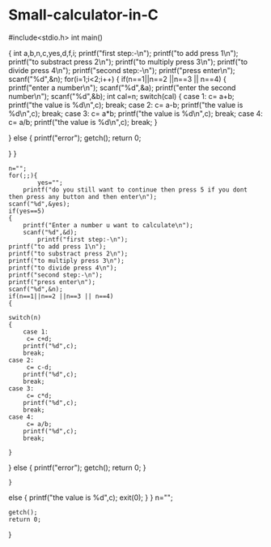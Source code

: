 # Small-calculator-in-C
#include<stdio.h>
int main()

{
	int a,b,n,c,yes,d,f,i;
	printf("first step:-\n");
	printf("to add press 1\n");
	printf("to substract press 2\n");
	printf("to multiply press 3\n");
	printf("to divide press 4\n");
	printf("second step:-\n");
	printf("press enter\n");
	scanf("%d",&n);
	for(i=1;i<2;i++)
	{
	if(n==1||n==2 ||n==3 || n==4)
	{
	printf("enter a number\n");
	scanf("%d",&a);
	printf("enter the second number\n");
	scanf("%d",&b);
	int cal=n;
	switch(cal)
	{
	case 1:
		 c= a+b;
		printf("the value is %d\n",c);
		break;
    case 2:
		 c= a-b;
		printf("the value is %d\n",c);
		break;
	case 3:
		 c= a*b;
		printf("the value is %d\n",c);
		break;
	case 4:
		 c= a/b;
		printf("the value is %d\n",c);
		break;
	}

}
else
{
	printf("error");
	getch();
	return 0;
	
}
}
	


    n="";
	for(;;){
	        yes="";
		printf("do you still want to continue then press 5 if you dont then press any button and then enter\n");
	scanf("%d",&yes);
	if(yes==5)
	{
		printf("Enter a number u want to calculate\n");
		scanf("%d",&d);
			printf("first step:-\n");
	printf("to add press 1\n");
	printf("to substract press 2\n");
	printf("to multiply press 3\n");
	printf("to divide press 4\n");
	printf("second step:-\n");
	printf("press enter\n");
	scanf("%d",&n);
	if(n==1||n==2 ||n==3 || n==4)
	{
	
	switch(n)
	{
		case 1:
		 c= c+d;
		printf("%d",c);
		break;
    case 2:
		 c= c-d;
		printf("%d",c);
		break;
	case 3:
		 c= c*d;
		printf("%d",c);
		break;
	case 4:
		 c= a/b;
		printf("%d",c);
		break;
		
    }
	
}
	else
	{
		printf("error");
		getch();
		return 0;
		}	
		
	}


else
{
	printf("the value is %d",c);
 exit(0);
}
}
n="";


	getch();
	return 0;	
}
